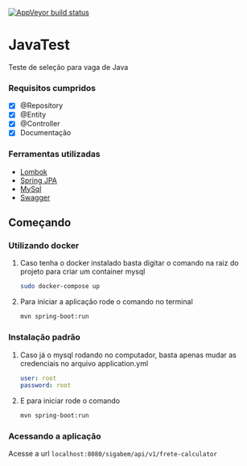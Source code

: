 [![AppVeyor build status](https://ci.appveyor.com/api/projects/status/kayjdh5qtgymhoxr/branch/master?svg=true)](https://ci.appveyor.com/project/Rdatatable/data-table)

# JavaTest
Teste de seleção para vaga de Java

### Requisitos cumpridos

- [x] @Repository
- [x] @Entity
- [x] @Controller
- [x] Documentação

### Ferramentas utilizadas

* [Lombok](https://projectlombok.org/)
* [Spring JPA](https://spring.io/projects/spring-data-jpa)
* [MySql](https://www.mysql.com/)
* [Swagger](https://swagger.io/docs/)

## Começando

### Utilizando docker

1. Caso tenha o docker instalado basta digitar o comando na raiz do projeto para criar um container mysql

    ```sh
    sudo docker-compose up
    ```
    
2. Para iniciar a aplicação rode o comando no terminal

    ```sh
    mvn spring-boot:run
    ```

### Instalação padrão

1. Caso já o mysql rodando no computador, basta apenas mudar as credenciais no arquivo application.yml

   ```yml
   user: root
   password: root
   ```
   
2.  E para iniciar rode o comando

    ```sh
    mvn spring-boot:run
    ```
  
### Acessando a aplicação

Acesse a url ```localhost:8080/sigabem/api/v1/frete-calculator```


